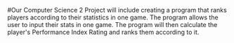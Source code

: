 #Our Computer Science 2 Project will include creating a program that ranks players according to their statistics in one game. The program allows the user to input their stats in one game. The program will then calculate the player's Performance Index Rating and ranks them according to it.
